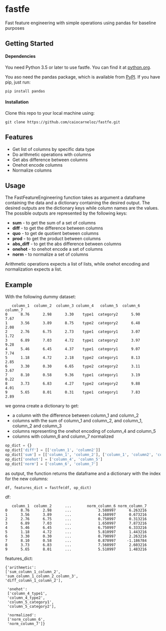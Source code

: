 # fastfe
Fast feature engineering with simple operations using pandas for baseline purposes

## Getting Started
#### Dependencies
You need Python 3.5 or later to use fastfe. You can find it at [python.org](https://www.python.org/).

You aso need the pandas package, which is available from [PyPI](https://pypi.org). If you have pip, just run:
```
pip install pandas
```
#### Installation
Clone this repo to your local machine using:
```
git clone https://github.com/caiocarneloz/fastfe.git
```

## Features
- Get list of columns by specific data type
- Do arithmetic operations with columns
- Get abs difference between columns
- Onehot encode columns
- Normalize columns

## Usage
The FastFeatureEngineering function takes as argument a dataframe containing the data and a dictionary containing the desired output. The desired outputs are the dictionary keys while column names are the values. The possible outputs are represented by the following keys:

- **sum** - to get the sum of a set of columns
- **diff** - to get the difference between columns
- **quo** - to get de quotient between columns
- **prod** - to get the product between columns
- **abs_diff** - to get the abs difference between columns
- **onehot** - to onehot encode a set of columns
- **norm** - to normalize a set of columns

Arithmetic operations expects a list of lists, while onehot encoding and normalization expects a list.

## Example
With the following dummy dataset:
```
   column_1  column_2  column_3 column_4   column_5  column_6  column_7
0      8.76      2.98      3.30    type1  category2      5.90      7.67
1      3.56      3.89      8.75    type2  category2      6.48      2.08
2      2.76      6.75      2.73    type1  category1      3.07      1.72
3      6.89      7.03      4.72    type1  category2      3.97      9.28
4      5.46      6.45      4.37    type1  category1      9.07      7.74
5      1.18      4.72      2.18    type2  category1      8.13      2.85
6      3.30      0.30      6.65    type2  category2      3.11      3.67
7      8.10      0.58      9.36    type1  category1      3.19      0.22
8      3.73      6.83      4.27    type2  category2      9.88      4.01
9      5.65      8.01      0.31    type1  category1      7.83      2.89
```
we gonna create a dictionary to get:
- a column with the difference between column_1 and column_2
- columns with the sum of column_1 and column_2, and column_1, column_2 and column_3
- columns representing the onehot encoding of column_4 and column_5
- columns with column_6 and column_7 normalized

```python
op_dict = {}
op_dict['diff'] = [['column_1', 'column2']]
op_dict['sum'] = [['column_1', 'column_2'], ['column_1', 'column2', 'column_3']]
op_dict['onehot'] = ['column_4', 'column_5']
op_dict['norm'] = ['column_6', 'column_7']
```
as output, the function returns the dataframe and a dictionary with the index for the new columns:
```
df, features_dict = fastfe(df, op_dict)
```
df:
```
   column_1  column_2      ...       norm_column_6 norm_column_7
0      8.76      2.98      ...            3.580997      6.263216
1      3.56      3.89      ...            4.160997      0.673216
2      2.76      6.75      ...            0.750997      0.313216
3      6.89      7.03      ...            1.650997      7.873216
4      5.46      6.45      ...            6.750997      6.333216
5      1.18      4.72      ...            5.810997      1.443216
6      3.30      0.30      ...            0.790997      2.263216
7      8.10      0.58      ...            0.870997     -1.186784
8      3.73      6.83      ...            7.560997      2.603216
9      5.65      8.01      ...            5.510997      1.483216
```
features_dict:
```
{'arithmetic': 
['sum_column_1_column_2',
'sum_column_1_column_2_column_3',
'diff_column_1_column_2'],

 'onehot': 
 ['column_4_type1',
 'column_4_type2',
 'column_5_category1',
 'column_5_category2'],
 
 'normalized': 
 ['norm_column_6', 
 'norm_column_7']}
```



